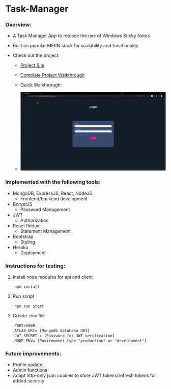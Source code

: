 # Task-Manager 

### Overview:

* A Task Manager App to replace the use of Windows Sticky Notes
* Built on popular MERN stack for scalability and functionality
* Check out the project:

    * [Project Site](https://task-manager-ganjl.herokuapp.com/)

    * [Complete Project Walkthrough](https://www.youtube.com/watch?v=rdK6Myjwhws&ab_channel=Gan)

    * Quick Walkthrough: 

    * ![Alt Text](https://github.com/GanJL/Task-Manager/blob/main/task-manager/client/src/icons/Task%20Manager%20-%20Google%20Chrome%202022-03-02%2023-03-39.gif?raw=true)

### Implemented with the following tools:

* MongoDB, ExpressJS, React, NodeJS
    * Frontend/backend development
* BcryptJS
    * Password Management
* JWT 
    * Authorization 
* React Redux 
    * Statement Management
* Bootstrap
    * Styling
* Heroku
    * Deployment

### Instructions for testing:

1. Install node modules for api and client
```
    npm install
```
2. Run script
```
    npm run start
```
3. Create .env file
```
    PORT=5000
    ATLAS_URI= [Mongodb database URI]
    JWT_SECRET = [Password for JWT verification]
    NODE_ENV= [Environment type "production" or "development"]
```
### Future improvements:

* Profile update 
* Admin functions
* Adapt http-only json cookies to store JWT tokens/refresh tokens for added security  
